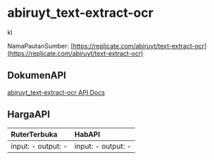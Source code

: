 # abiruyt_text-extract-ocr

kl

NamaPautanSumber: [https://replicate.com/abiruyt/text-extract-ocr](https://replicate.com/abiruyt/text-extract-ocr)

## DokumenAPI

[abiruyt_text-extract-ocr API Docs](../apis/kl/abiruyt_text-extract-ocr.md)

## HargaAPI

| RuterTerbuka | HabAPI |
|:---|:---|
| input: - output: - | input: - output: - |
